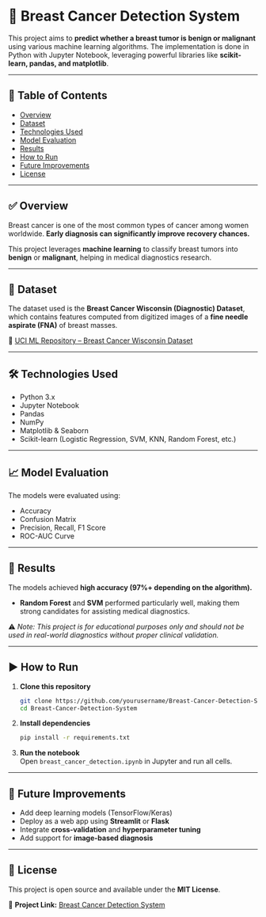 # 🧠 Breast Cancer Detection System  

This project aims to **predict whether a breast tumor is benign or malignant** using various machine learning algorithms. The implementation is done in Python with Jupyter Notebook, leveraging powerful libraries like **scikit-learn, pandas, and matplotlib**.  

---

## 📌 Table of Contents  
- [Overview](#-overview)  
- [Dataset](#-dataset)  
- [Technologies Used](#-technologies-used)  
- [Model Evaluation](#-model-evaluation)  
- [Results](#-results)  
- [How to Run](#-how-to-run)  
- [Future Improvements](#-future-improvements)  
- [License](#-license)  

---

## ✅ Overview  
Breast cancer is one of the most common types of cancer among women worldwide. **Early diagnosis can significantly improve recovery chances.**  

This project leverages **machine learning** to classify breast tumors into **benign** or **malignant**, helping in medical diagnostics research.  

---

## 📂 Dataset  
The dataset used is the **Breast Cancer Wisconsin (Diagnostic) Dataset**, which contains features computed from digitized images of a **fine needle aspirate (FNA)** of breast masses.  

🔗 [UCI ML Repository – Breast Cancer Wisconsin Dataset](https://archive.ics.uci.edu/ml/datasets/breast+cancer+wisconsin+(diagnostic))  

---

## 🛠 Technologies Used  
- Python 3.x  
- Jupyter Notebook  
- Pandas  
- NumPy  
- Matplotlib & Seaborn  
- Scikit-learn (Logistic Regression, SVM, KNN, Random Forest, etc.)  

---

## 📈 Model Evaluation  
The models were evaluated using:  
- Accuracy  
- Confusion Matrix  
- Precision, Recall, F1 Score  
- ROC-AUC Curve  

---

## 🎯 Results  
The models achieved **high accuracy (97%+ depending on the algorithm).**  
- **Random Forest** and **SVM** performed particularly well, making them strong candidates for assisting medical diagnostics.  

⚠️ *Note: This project is for educational purposes only and should not be used in real-world diagnostics without proper clinical validation.*  

---

## ▶️ How to Run  

1. **Clone this repository**  
   ```bash
   git clone https://github.com/yourusername/Breast-Cancer-Detection-System.git
   cd Breast-Cancer-Detection-System
   ```

2. **Install dependencies**  
   ```bash
   pip install -r requirements.txt
   ```

3. **Run the notebook**  
   Open `breast_cancer_detection.ipynb` in Jupyter and run all cells.  

---

## 🚀 Future Improvements  
- Add deep learning models (TensorFlow/Keras)  
- Deploy as a web app using **Streamlit** or **Flask**  
- Integrate **cross-validation** and **hyperparameter tuning**  
- Add support for **image-based diagnosis**  

---

## 📜 License  
This project is open source and available under the **MIT License**.  

🔗 **Project Link:** [Breast Cancer Detection System](https://github.com/yourusername/Breast-Cancer-Detection-System)  
